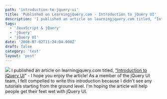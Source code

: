 ```yaml
---
path: 'introduction-to-jquery-ui'
title: 'Published on LearningjQuery.com - Introduction to jQuery UI'
description: 'I published an article on learningjquery.com titled, "Introduction to jQuery UI".'
tags:
  - 'JavaScript & jQuery'
  - 'jQuery'
  - 'jQuery UI'
date: '2008-07-02T11:24:04.000Z'
draft: false
category: 'test'
layout: 'post'
---
```


![](http://marcgrabanski.com/img/logo-jqueryui.jpg)
I published an article on learningjquery.com titled, ["Introduction to jQuery UI](http://www.learningjquery.com/2008/07/introduction-to-jquery-ui)" - I hope you enjoy the article! As a member of the jQuery UI team, I felt compelled to write this introduction because I didn't see any tutorials starting from the ground level. I'm hoping the article will help people get their feet wet with jQuery UI.
